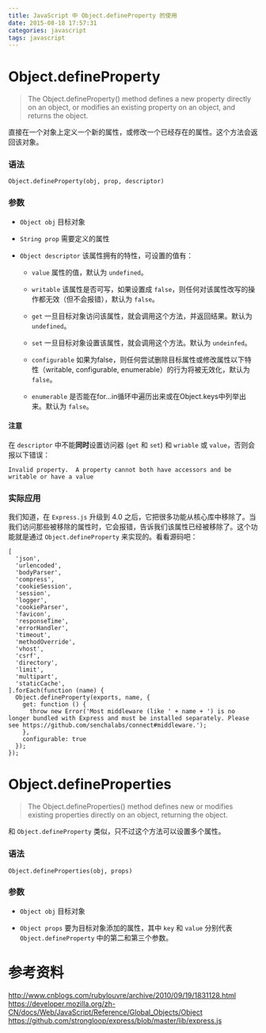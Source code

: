 ```yaml
---
title: JavaScript 中 Object.defineProperty 的使用
date: 2015-08-18 17:57:31
categories: javascript
tags: javascript
---
```


# Object.defineProperty

> The Object.defineProperty() method defines a new property directly on an object, or modifies an existing property on an object, and returns the object.

直接在一个对象上定义一个新的属性，或修改一个已经存在的属性。这个方法会返回该对象。

### 语法

`Object.defineProperty(obj, prop, descriptor)`

### 参数

- `Object obj` 目标对象

- `String prop` 需要定义的属性

- `Object descriptor` 该属性拥有的特性，可设置的值有：

    + `value` 属性的值，默认为 `undefined`。

    + `writable` 该属性是否可写，如果设置成 `false`，则任何对该属性改写的操作都无效（但不会报错），默认为 `false`。

    + `get` 一旦目标对象访问该属性，就会调用这个方法，并返回结果。默认为 `undefined`。

    + `set` 一旦目标对象设置该属性，就会调用这个方法。默认为 `undeinfed`。

    + `configurable` 如果为false，则任何尝试删除目标属性或修改属性以下特性（writable, configurable, enumerable）的行为将被无效化，默认为 `false`。

    + `enumerable` 是否能在for...in循环中遍历出来或在Object.keys中列举出来。默认为 `false`。

#### **注意**
在 `descriptor` 中不能**同时**设置访问器 (`get` 和 `set`) 和 `wriable` 或 `value`，否则会报以下错误：
```
Invalid property.  A property cannot both have accessors and be writable or have a value
```

### 实际应用

我们知道，在 `Express.js` 升级到 4.0 之后，它把很多功能从核心库中移除了。当我们访问那些被移除的属性时，它会报错，告诉我们该属性已经被移除了。这个功能就是通过 `Object.defineProperty` 来实现的。看看源码吧：

```
[
  'json',
  'urlencoded',
  'bodyParser',
  'compress',
  'cookieSession',
  'session',
  'logger',
  'cookieParser',
  'favicon',
  'responseTime',
  'errorHandler',
  'timeout',
  'methodOverride',
  'vhost',
  'csrf',
  'directory',
  'limit',
  'multipart',
  'staticCache',
].forEach(function (name) {
  Object.defineProperty(exports, name, {
    get: function () {
      throw new Error('Most middleware (like ' + name + ') is no longer bundled with Express and must be installed separately. Please see https://github.com/senchalabs/connect#middleware.');
    },
    configurable: true
  });
});
```


# Object.defineProperties

> The Object.defineProperties() method defines new or modifies existing properties directly on an object, returning the object.

和 `Object.defineProperty` 类似，只不过这个方法可以设置多个属性。

### 语法

`Object.defineProperties(obj, props)`

### 参数

- `Object obj` 目标对象

- `Object props` 要为目标对象添加的属性，其中 `key` 和 `value` 分别代表 `Object.defineProperty` 中的第二和第三个参数。


# 参考资料
http://www.cnblogs.com/rubylouvre/archive/2010/09/19/1831128.html
https://developer.mozilla.org/zh-CN/docs/Web/JavaScript/Reference/Global_Objects/Object
https://github.com/strongloop/express/blob/master/lib/express.js
